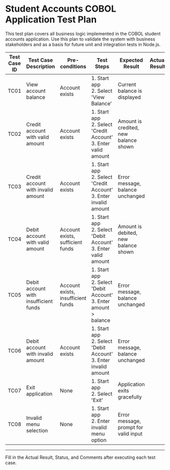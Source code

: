 # Student Accounts COBOL Application Test Plan

This test plan covers all business logic implemented in the COBOL student accounts application. Use this plan to validate the system with business stakeholders and as a basis for future unit and integration tests in Node.js.

| Test Case ID | Test Case Description                | Pre-conditions                | Test Steps                                                                 | Expected Result                                 | Actual Result | Status (Pass/Fail) | Comments |
|--------------|--------------------------------------|-------------------------------|----------------------------------------------------------------------------|-------------------------------------------------|---------------|--------------------|----------|
| TC01         | View account balance                 | Account exists                | 1. Start app<br>2. Select 'View Balance'                                   | Current balance is displayed                    |               |                    |          |
| TC02         | Credit account with valid amount     | Account exists                | 1. Start app<br>2. Select 'Credit Account'<br>3. Enter valid amount        | Amount is credited, new balance shown           |               |                    |          |
| TC03         | Credit account with invalid amount   | Account exists                | 1. Start app<br>2. Select 'Credit Account'<br>3. Enter invalid amount      | Error message, balance unchanged                |               |                    |          |
| TC04         | Debit account with valid amount      | Account exists, sufficient funds | 1. Start app<br>2. Select 'Debit Account'<br>3. Enter valid amount         | Amount is debited, new balance shown            |               |                    |          |
| TC05         | Debit account with insufficient funds| Account exists, insufficient funds | 1. Start app<br>2. Select 'Debit Account'<br>3. Enter amount > balance     | Error message, balance unchanged                |               |                    |          |
| TC06         | Debit account with invalid amount    | Account exists                | 1. Start app<br>2. Select 'Debit Account'<br>3. Enter invalid amount       | Error message, balance unchanged                |               |                    |          |
| TC07         | Exit application                     | None                          | 1. Start app<br>2. Select 'Exit'                                            | Application exits gracefully                    |               |                    |          |
| TC08         | Invalid menu selection               | None                          | 1. Start app<br>2. Enter invalid menu option                              | Error message, prompt for valid input           |               |                    |          |

---
Fill in the Actual Result, Status, and Comments after executing each test case.